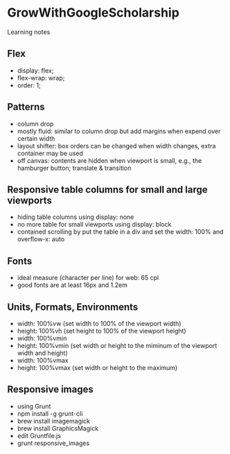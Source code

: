 # GrowWithGoogleScholarship
Learning notes

## Flex
- display: flex;
- flex-wrap: wrap;
- order: 1;

## Patterns
- column drop
- mostly fluid: similar to column drop but add margins when expend over certain width
- layout shifter: box orders can be changed when width changes, extra container may be used
- off canvas: contents are hidden when viewport is small, e.g., the hamburger button; translate & transition

## Responsive table columns for small and large viewports
- hiding table columns using display: none
- no more table for small viewports using display: block
- contained scrolling by put the table in a div and set the width: 100% and overflow-x: auto

## Fonts
- ideal measure (character per line) for web: 65 cpl
- good fonts are at least 16px and 1.2em

## Units, Formats, Environments
- width: 100%vw (set width to 100% of the viewport width)
- height: 100%vh (set height to 100% of the viewport height)
- width: 100%vmin
- height: 100%vmin (set width or height to the miminum of the viewport width and height)
- width: 100%vmax
- height: 100%vmax (set width or height to the maximum)

## Responsive images
- using Grunt
- npm install -g grunt-cli
- brew install imagemagick
- brew install GraphicsMagick
- edit Gruntfile.js
- grunt responsive_images

